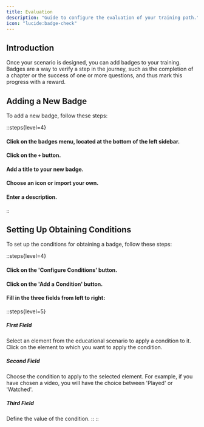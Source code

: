 ```yaml
---
title: Evaluation
description: "Guide to configure the evaluation of your training path."
icon: "lucide:badge-check"
---
```


## Introduction

Once your scenario is designed, you can add badges to your training. Badges are a way to verify a step in the journey, such as the completion of a chapter or the success of one or more questions, and thus mark this progress with a reward.

## Adding a New Badge

To add a new badge, follow these steps:

::steps{level=4}
#### Click on the badges menu, located at the bottom of the left sidebar.

#### Click on the `+` button.

#### Add a title to your new badge.

#### Choose an icon or import your own.

#### Enter a description.
::

## Setting Up Obtaining Conditions

To set up the conditions for obtaining a badge, follow these steps:

::steps{level=4}
#### Click on the 'Configure Conditions' button.

#### Click on the 'Add a Condition' button.

#### Fill in the three fields from left to right:
::steps{level=5}
##### First Field
Select an element from the educational scenario to apply a condition to it. Click on the element to which you want to apply the condition.

##### Second Field
Choose the condition to apply to the selected element. For example, if you have chosen a video, you will have the choice between 'Played' or 'Watched'.

##### Third Field
Define the value of the condition.
::
::
